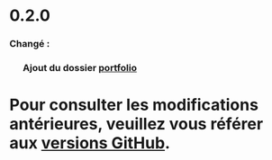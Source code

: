 <div id="changelog">
    <h1 id="changelog-title">0.2.0</h1>
    <h3 id="changelog-added">Changé :</h3>
    <div id="changelog-added-body">
        <ul>
            <h3>Ajout du dossier <a href="./portfolio">portfolio</a></h3>
        </ul>
    </div>
    <h1 id="changelog-old">Pour consulter les modifications antérieures, veuillez vous référer aux <a id="changelog-old-link" href="https://github.com/BTSSIO-PERGAUD/SIO1_2024_AMAND/releases">versions GitHub</a>.</h1>
</div>